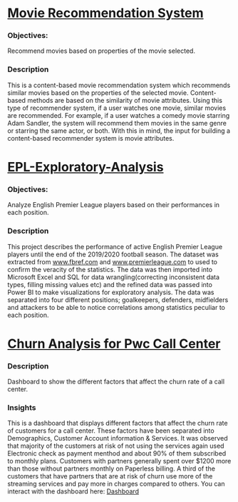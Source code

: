 # [Movie Recommendation System](https://github.com/husainridwan/movie-recommendation-system)

### Objectives:
Recommend movies based on properties of the movie selected.

### Description
This is a content-based movie recommendation system which recommends similar movies based on the properties of the selected movie.
Content-based methods are based on the similarity of movie attributes. Using this type of recommender system, if a user watches one movie, similar movies are recommended. For example, if a user watches a comedy movie starring Adam Sandler, the system will recommend them movies in the same genre or starring the same actor, or both. With this in mind, the input for building a content-based recommender system is movie attributes.


# [EPL-Exploratory-Analysis](https://github.com/husainridwan/EPL-Exploratory-Analysis)

### Objectives:
Analyze English Premier League players based on their performances in each position.

### Description
This project describes the performance of active English Premier League players until the end of the 2019/2020 football season.
The dataset was extracted from www.fbref.com and www.premierleague.com to used to confirm the veracity of the statistics.
The data was then imported into Microsoft Excel and SQL for data wrangling(correcting inconsistent data types, filling missing values etc) and the refined
data was passed into Power BI to make visualizations for exploratory analysis. The data was separated into four different positions; goalkeepers, defenders,
midfielders and attackers to be able to notice correlations among statistics peculiar to each position.

# [Churn Analysis for Pwc Call Center](https://github.com/husainridwan/churn-analysis)

### Description
Dashboard to show the different factors that affect the churn rate of a call center.

### Insights
This is a dashboard that displays different factors that affect the churn rate of customers for a call center. These factors have been separated into Demographics, 
Customer Account information & Services. 
It was observed that majority of the customers at risk of not using the services again used Electronic check as payment menthod and about 90% of them subscribed to 
monthly plans. Customers with partners generally spent over $1200 more than those without partners monthly on Paperless billing.
A third of the customers that have partners that are at risk of churn use more of the streaming services and pay more in charges compared to others. You can interact with the dashboard here: 
[Dashboard](https://app.powerbi.com/view?r=eyJrIjoiMDMxZDVlMjYtZTE2Yy00ZWYzLWE4OWItOGFiMTkwZWQ0NmEzIiwidCI6ImFjYjY3YTYyLTRiOWQtNDhjZS04MmM0LTYyYjlmMjE2YjM5NyJ9)
